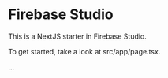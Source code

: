 # Firebase Studio

This is a NextJS starter in Firebase Studio.

To get started, take a look at src/app/page.tsx.



...
